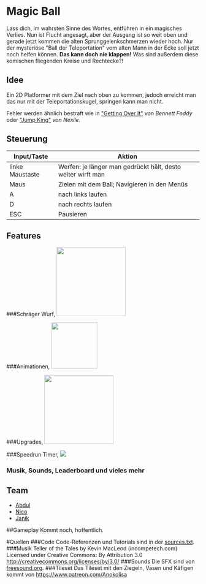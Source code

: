 ﻿# Magic Ball
Lass dich, im wahrsten Sinne des Wortes, entführen in ein magisches Verlies.
Nun ist Flucht angesagt, aber der Ausgang ist so weit oben und gerade jetzt kommen die
alten Sprunggelenkschmerzen wieder hoch. Nur der mysteriöse "Ball der Teleportation"
vom alten Mann in der Ecke soll jetzt noch helfen können. **Das kann doch nie klappen!**
Was sind außerdem diese komischen fliegenden Kreise und Rechtecke?!


## Idee
Ein 2D Platformer mit dem Ziel nach oben zu kommen,
jedoch erreicht man das nur mit der Teleportationskugel, springen kann man nicht.

Fehler werden ähnlich bestraft wie in 
["Getting Over It"](https://store.steampowered.com/app/240720/Getting_Over_It_with_Bennett_Foddy/)
_von Bennett Foddy_ oder 
["Jump King"](https://store.steampowered.com/app/1061090/Jump_King/)
_von Nexile._

## Steuerung
| Input/Taste | Aktion |
| --- | --- |
| linke Maustaste | Werfen: je länger man gedrückt hält, desto weiter wirft man |
| Maus | Zielen mit dem Ball; Navigieren in den Menüs |
| A | nach links laufen |
| D | nach rechts laufen |
| ESC | Pausieren |
## Features
###Schräger Wurf,
<img src="https://i.imgur.com/d5ibUih.gif" height="180"/>

###Animationen,
<img src="https://i.imgur.com/yMmQL2A.gif" height="120"/>

###Upgrades,
<img src="https://i.imgur.com/qBmAt1d.gif" height="180"/>

###Speedrun Timer,
![](https://i.imgur.com/4h1QbXI.png)

### Musik, Sounds, Leaderboard und vieles mehr

## Team
* [Abdul](https://github.com/abdool-bot/)
* [Nico](https://github.com/nico-mania)
* [Janik](https://github.com/kinasch)

##Gameplay
Kommt noch, hoffentlich.

#Quellen
###Code
Code-Referenzen und Tutorials sind in der [sources.txt](https://github.com/kinasch/Jaabni/blob/main/sources.txt).
###Musik
Teller of the Tales by Kevin MacLeod (incompetech.com)  
Licensed under Creative Commons: By Attribution 3.0  
http://creativecommons.org/licenses/by/3.0/
###Sounds
Die SFX sind von [freesound.org](https://freesound.org/).
###Tileset
Das Tileset mit den Ziegeln, Vasen und Käfigen kommt von https://www.patreon.com/Anokolisa